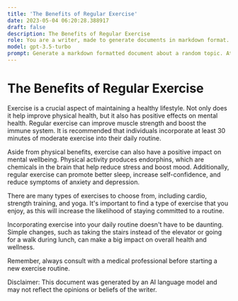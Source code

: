 ```yaml
---
title: 'The Benefits of Regular Exercise'
date: 2023-05-04 06:20:28.388917
draft: false
description: The Benefits of Regular Exercise
role: You are a writer, made to generate documents in markdown format. It is very important that all of the documents you generate are in valid markdown format.
model: gpt-3.5-turbo
prompt: Generate a markdown formatted document about a random topic. At the bottom, include a disclaimer explaining that the document was generated by you. The first line of the document should be the title. Make sure that the entire document is in proper markdown format, using a mix of various tags to make the document visually appealing.
---
```


# The Benefits of Regular Exercise

Exercise is a crucial aspect of maintaining a healthy lifestyle. Not only does it help improve physical health, but it also has positive effects on mental health. Regular exercise can improve muscle strength and boost the immune system. It is recommended that individuals incorporate at least 30 minutes of moderate exercise into their daily routine. 

Aside from physical benefits, exercise can also have a positive impact on mental wellbeing. Physical activity produces endorphins, which are chemicals in the brain that help reduce stress and boost mood. Additionally, regular exercise can promote better sleep, increase self-confidence, and reduce symptoms of anxiety and depression.

There are many types of exercises to choose from, including cardio, strength training, and yoga. It's important to find a type of exercise that you enjoy, as this will increase the likelihood of staying committed to a routine.

Incorporating exercise into your daily routine doesn't have to be daunting. Simple changes, such as taking the stairs instead of the elevator or going for a walk during lunch, can make a big impact on overall health and wellness.

Remember, always consult with a medical professional before starting a new exercise routine.

Disclaimer: This document was generated by an AI language model and may not reflect the opinions or beliefs of the writer.